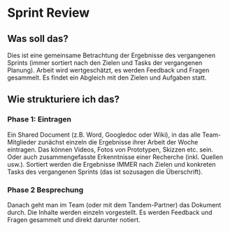 # Sprint Review

## Was soll das?

Dies ist eine gemeinsame Betrachtung der Ergebnisse des vergangenen Sprints (immer sortiert nach den Zielen und Tasks der vergangenen Planung). Arbeit wird wertgeschätzt, es werden Feedback und Fragen gesammelt. Es findet ein Abgleich mit den Zielen und Aufgaben statt.

## Wie strukturiere ich das?

### Phase 1: Eintragen

Ein Shared Document (z.B. Word, Googledoc oder Wiki), in das alle Team-Mitglieder zunächst einzeln die Ergebnisse ihrer Arbeit der Woche eintragen. Das können Videos, Fotos von Prototypen, Skizzen etc. sein. Oder auch zusammengefasste Erkenntnisse einer Recherche (inkl. Quellen usw.). Sortiert werden die Ergebnisse IMMER nach Zielen und konkreten Tasks des vergangenen Sprints (das ist sozusagen die Überschrift).

### Phase 2 Besprechung

Danach geht man im Team (oder mit dem Tandem-Partner) das Dokument durch. Die Inhalte werden einzeln vorgestellt. Es werden Feedback und Fragen gesammelt und direkt darunter notiert.
